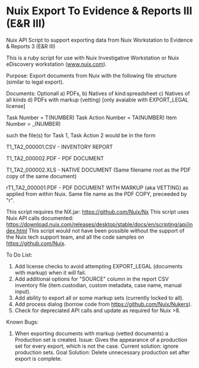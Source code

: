 # Nuix Export To Evidence & Reports III (E&R III)
Nuix API Script to support exporting data from Nuix Workstation to Evidence & Reports 3 (E&R III)

This is a ruby script for use with Nuix Investigative Workstation or Nuix eDiscovery workstation (www.nuix.com).

Purpose: Export documents from Nuix with the following file structure (similar to legal export).

Documents: Optionall a) PDFs, b) Natives of kind:spreadsheet c) Natives of all kinds d) PDFs with markup (vetting) [only avaiable with EXPORT_LEGAL license]

Task Number = T(NUMBER)
Task Action Number = TA(NUMBER)
Item Number = _(NUMBER)

such the file(s) for Task 1, Task Action 2 would be in the form

T1_TA2_000001.CSV - INVENTORY REPORT

T1_TA2_000002.PDF - PDF DOCUMENT

T1_TA2_000002.XLS - NATIVE DOCUMENT (Same filename root as the PDF copy of the same document)

rT1_TA2_000001.PDF - PDF DOCUMENT WITH MARKUP (aka VETTING) as applied from within Nuix. Same file name as the PDF COPY, preceeded by "r". 

This script requires the NX.jar: https://github.com/Nuix/Nx
This script uses Nuix API calls documented: https://download.nuix.com/releases/desktop/stable/docs/en/scripting/api/index.html
This script would not have been possible without the support of the Nuix tech support team, and all the code samples on https://github.com/Nuix.

To Do List:
1) Add license checks to avoid attempting EXPORT_LEGAL (documents with markup) when it will fail.
2) Add additional options for "SOURCE" column in the report CSV inventory file (item.custodian, custom metadata, case name, manual input).
3) Add ability to export all or some markup sets (currently locked to all). 
4) Add process dialog (borrow code from https://github.com/Nuix/Nukers). 
5) Check for depreciated API calls and update as required for Nuix >8. 

Known Bugs:
1) When exporting documents with markup (vetted documents) a Production set is created. Issue: Gives the appearance of a production set for every export, which is not the case. Current solution: ignore production sets. Goal Solution: Delete unnecessary production set after export is complete.
